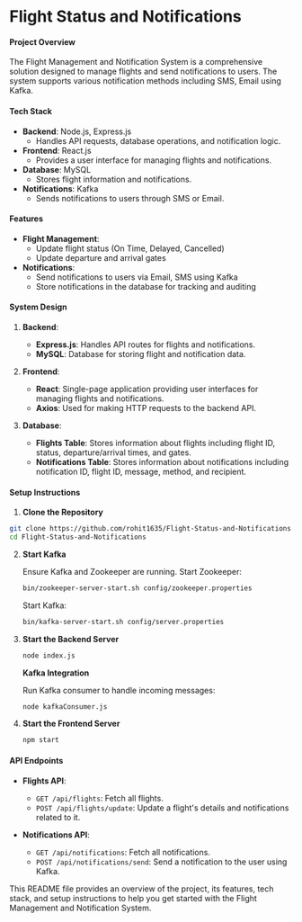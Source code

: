 # Flight Status and Notifications

#### Project Overview

The Flight Management and Notification System is a comprehensive solution designed to manage flights and send notifications to users. The system supports various notification methods including SMS, Email using Kafka. 
#### Tech Stack

- **Backend**: Node.js, Express.js
  - Handles API requests, database operations, and notification logic.
- **Frontend**: React.js
  - Provides a user interface for managing flights and notifications.
- **Database**: MySQL
  - Stores flight information and notifications.
- **Notifications**: Kafka
  - Sends notifications to users through SMS or Email.

#### Features

- **Flight Management**:
  - Update flight status (On Time, Delayed, Cancelled)
  - Update departure and arrival gates
- **Notifications**:
  - Send notifications to users via Email, SMS using Kafka
  - Store notifications in the database for tracking and auditing

#### System Design

1. **Backend**:
   - **Express.js**: Handles API routes for flights and notifications.
   - **MySQL**: Database for storing flight and notification data.

2. **Frontend**:
   - **React**: Single-page application providing user interfaces for managing flights and notifications.
   - **Axios**: Used for making HTTP requests to the backend API.
     
3. **Database**:
   - **Flights Table**: Stores information about flights including flight ID, status, departure/arrival times, and gates.
   - **Notifications Table**: Stores information about notifications including notification ID, flight ID, message, method, and recipient.

#### Setup Instructions

1. **Clone the Repository**

```bash
git clone https://github.com/rohit1635/Flight-Status-and-Notifications.git
cd Flight-Status-and-Notifications
```

2. **Start Kafka**

    Ensure Kafka and Zookeeper are running. Start Zookeeper:

    ```bash
    bin/zookeeper-server-start.sh config/zookeeper.properties
    ```

    Start Kafka:

    ```bash
    bin/kafka-server-start.sh config/server.properties
    ```

3. **Start the Backend Server**

    ```bash
    node index.js
    ```
   **Kafka Integration**

   Run Kafka consumer to handle incoming messages:

    ```bash
    node kafkaConsumer.js
    ```

4. **Start the Frontend Server**

    ```bash
    npm start
    ```

#### API Endpoints

- **Flights API**:
  - `GET /api/flights`: Fetch all flights.
  - `POST /api/flights/update`: Update a flight's details and notifications related to it.

- **Notifications API**:
  - `GET /api/notifications`: Fetch all notifications.
  - `POST /api/notifications/send`: Send a notification to the user using Kafka.

This README file provides an overview of the project, its features, tech stack, and setup instructions to help you get started with the Flight Management and Notification System.

